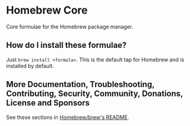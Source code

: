 # Homebrew Core
Core formulae for the Homebrew package manager.

## How do I install these formulae?
Just `brew install <formula>`. This is the default tap for Homebrew and is installed by default.

## More Documentation, Troubleshooting, Contributing, Security, Community, Donations, License and Sponsors
See these sections in [Homebrew/brew's README](https://github.com/Homebrew/brew#homebrew).

